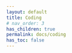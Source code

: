 ```yaml
---
layout: default
title: Coding
# nav_order: 3
has_children: true
permalink: docs/coding
has_toc: false
---
```

